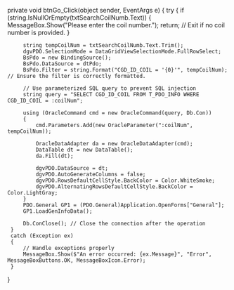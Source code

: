  private void btnGo_Click(object sender, EventArgs e)
 {
     try
     {
         if (string.IsNullOrEmpty(txtSearchCoilNumb.Text))
         {
             MessageBox.Show("Please enter the coil number.");
             return; // Exit if no coil number is provided.
         }

         string tempCoilNum = txtSearchCoilNumb.Text.Trim();
         dgvPDO.SelectionMode = DataGridViewSelectionMode.FullRowSelect;
         BsPdo = new BindingSource();
         BsPdo.DataSource = dtPdo;
         BsPdo.Filter = string.Format("CGD_ID_COIL = '{0}'", tempCoilNum); // Ensure the filter is correctly formatted.

         // Use parameterized SQL query to prevent SQL injection
         string query = "SELECT CGD_ID_COIL FROM T_PDO_INFO WHERE CGD_ID_COIL = :coilNum";

         using (OracleCommand cmd = new OracleCommand(query, Db.Con))
         {
             cmd.Parameters.Add(new OracleParameter(":coilNum", tempCoilNum));

             OracleDataAdapter da = new OracleDataAdapter(cmd);
             DataTable dt = new DataTable();
             da.Fill(dt);

             dgvPDO.DataSource = dt;
             dgvPDO.AutoGenerateColumns = false;
             dgvPDO.RowsDefaultCellStyle.BackColor = Color.WhiteSmoke;
             dgvPDO.AlternatingRowsDefaultCellStyle.BackColor = Color.LightGray;
         }
         PDO.General GP1 = (PDO.General)Application.OpenForms["General"];
         GP1.LoadGenInfoData();

         Db.ConClose(); // Close the connection after the operation
     }
     catch (Exception ex)
     {
         // Handle exceptions properly
         MessageBox.Show($"An error occurred: {ex.Message}", "Error", MessageBoxButtons.OK, MessageBoxIcon.Error);
     }
 }
